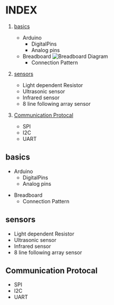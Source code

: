 # INDEX

1) <a href="#basics">basics</a>
    * Arduino
        * DigitalPins
        * Analog pins
    + Breadboard
        ![Breadboard Diagram](https://diygeeks.org/wp-content/uploads/2018/01/BreadBoard-Labelling-1012x1024.jpg)
        * Connection Pattern
        
2) <a href="#sensors">sensors</a>
    * Light dependent Resistor
    * Ultrasonic sensor
    * Infrared sensor
    *  8 line following array sensor 
    
    
3)  <a href="#Communication Protocal">Communication Protocal</a>
    * SPI
    * I2C
    * UART
    
    
  ## basics
  
  * Arduino
    * DigitalPins
    * Analog pins
  + Breadboard
    * Connection Pattern
   ## sensors  
   
   * Light dependent Resistor
   * Ultrasonic sensor
   * Infrared sensor
   *  8 line following array sensor 
   ## Communication Protocal
   
   * SPI
   * I2C
   * UART
   
  
